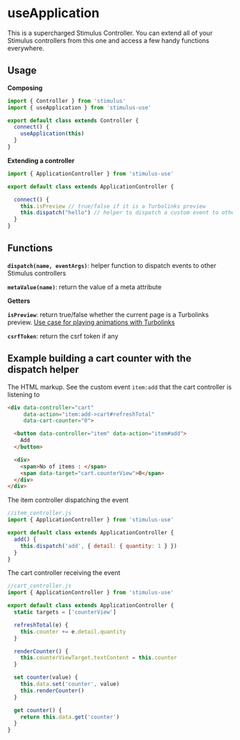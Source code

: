 # useApplication

This is a supercharged Stimulus Controller. You can extend all of your Stimulus controllers from this one and access a few handy functions everywhere.

## Usage

**Composing**

```js
import { Controller } from 'stimulus'
import { useApplication } from 'stimulus-use'

export default class extends Controller {
  connect() {
    useApplication(this)
  }
}
```

**Extending a controller**

```js
import { ApplicationController } from 'stimulus-use'

export default class extends ApplicationController {

  connect() {
    this.isPreview // true/false if it is a Turbolinks preview
    this.dispatch("hello") // helper to dispatch a custom event to other Stimulus controllers
  }
}
```

## Functions

**`dispatch(name, eventArgs)`**: helper function to dispatch events to other Stimulus controllers

**`metaValue(name)`**: return the value of a meta attribute

**Getters**

**`isPreview`**: return true/false whether the current page is a Turbolinks preview. [Use case for playing animations with Turbolinks](https://dev.to/adrienpoly/animations-with-turbolinks-and-stimulus-4862)

**`csrfToken`**: return the csrf token if any


## Example building a cart counter with the dispatch helper

The HTML markup. See the custom event `item:add` that the cart controller is listening to

```html
<div data-controller="cart"
     data-action="item:add->cart#refreshTotal"
     data-cart-counter="0">

  <button data-controller="item" data-action="item#add">
    Add
  </button>

  <div>
    <span>No of items : </span>
    <span data-target="cart.counterView">0</span>
  </div>
</div>
```

The item controller dispatching the event

```js
//item_controller.js
import { ApplicationController } from 'stimulus-use'

export default class extends ApplicationController {
  add() {
    this.dispatch('add', { detail: { quantity: 1 } })
  }
}
```

The cart controller receiving the event

```js
//cart_controller.js
import { ApplicationController } from 'stimulus-use'

export default class extends ApplicationController {
  static targets = ['counterView']

  refreshTotal(e) {
    this.counter += e.detail.quantity
  }

  renderCounter() {
    this.counterViewTarget.textContent = this.counter
  }

  set counter(value) {
    this.data.set('counter', value)
    this.renderCounter()
  }

  get counter() {
    return this.data.get('counter')
  }
}
```
